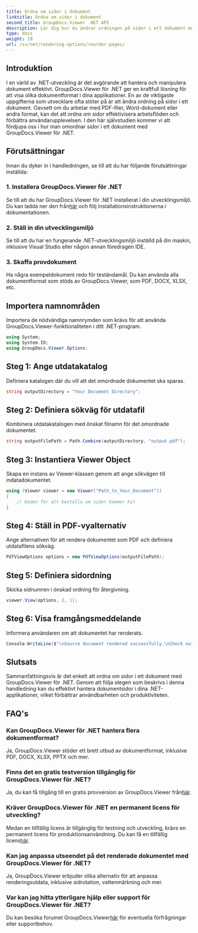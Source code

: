 ```yaml
---
title: Ordna om sidor i dokument
linktitle: Ordna om sidor i dokument
second_title: GroupDocs.Viewer .NET API
description: Lär dig hur du ändrar ordningen på sidor i ett dokument med GroupDocs.Viewer för .NET. Följ vår steg-för-steg handledning för sömlös dokumenthantering.
type: docs
weight: 19
url: /sv/net/rendering-options/reorder-pages/
---
```

## Introduktion
I en värld av .NET-utveckling är det avgörande att hantera och manipulera dokument effektivt. GroupDocs.Viewer för .NET ger en kraftfull lösning för att visa olika dokumentformat i dina applikationer. En av de viktigaste uppgifterna som utvecklare ofta stöter på är att ändra ordning på sidor i ett dokument. Oavsett om du arbetar med PDF-filer, Word-dokument eller andra format, kan det att ordna om sidor effektivisera arbetsflöden och förbättra användarupplevelsen. I den här självstudien kommer vi att fördjupa oss i hur man omordnar sidor i ett dokument med GroupDocs.Viewer för .NET.
## Förutsättningar
Innan du dyker in i handledningen, se till att du har följande förutsättningar inställda:
### 1. Installera GroupDocs.Viewer för .NET
 Se till att du har GroupDocs.Viewer för .NET installerat i din utvecklingsmiljö. Du kan ladda ner den från[här](https://releases.groupdocs.com/viewer/net/) och följ installationsinstruktionerna i dokumentationen.
### 2. Ställ in din utvecklingsmiljö
Se till att du har en fungerande .NET-utvecklingsmiljö inställd på din maskin, inklusive Visual Studio eller någon annan föredragen IDE.
### 3. Skaffa provdokument
Ha några exempeldokument redo för teständamål. Du kan använda alla dokumentformat som stöds av GroupDocs.Viewer, som PDF, DOCX, XLSX, etc.

## Importera namnområden
Importera de nödvändiga namnrymden som krävs för att använda GroupDocs.Viewer-funktionaliteten i ditt .NET-program.

```csharp
using System;
using System.IO;
using GroupDocs.Viewer.Options;
```
## Steg 1: Ange utdatakatalog
Definiera katalogen där du vill att det omordnade dokumentet ska sparas.
```csharp
string outputDirectory = "Your Document Directory";
```
## Steg 2: Definiera sökväg för utdatafil
Kombinera utdatakatalogen med önskat filnamn för det omordnade dokumentet.
```csharp
string outputFilePath = Path.Combine(outputDirectory, "output.pdf");
```
## Steg 3: Instantiera Viewer Object
Skapa en instans av Viewer-klassen genom att ange sökvägen till indatadokumentet.
```csharp
using (Viewer viewer = new Viewer("Path_to_Your_Document"))
{
    // Koden för att beställa om sidor kommer hit
}
```
## Steg 4: Ställ in PDF-vyalternativ
Ange alternativen för att rendera dokumentet som PDF och definiera utdatafilens sökväg.
```csharp
PdfViewOptions options = new PdfViewOptions(outputFilePath);
```
## Steg 5: Definiera sidordning
Skicka sidnumren i önskad ordning för återgivning.
```csharp
viewer.View(options, 2, 1);
```
## Steg 6: Visa framgångsmeddelande
Informera användaren om att dokumentet har renderats.
```csharp
Console.WriteLine($"\nSource document rendered successfully.\nCheck output in {outputDirectory}.");
```

## Slutsats
Sammanfattningsvis är det enkelt att ordna om sidor i ett dokument med GroupDocs.Viewer för .NET. Genom att följa stegen som beskrivs i denna handledning kan du effektivt hantera dokumentsidor i dina .NET-applikationer, vilket förbättrar användbarheten och produktiviteten.
## FAQ's
### Kan GroupDocs.Viewer för .NET hantera flera dokumentformat?
Ja, GroupDocs.Viewer stöder ett brett utbud av dokumentformat, inklusive PDF, DOCX, XLSX, PPTX och mer.
### Finns det en gratis testversion tillgänglig för GroupDocs.Viewer för .NET?
 Ja, du kan få tillgång till en gratis provversion av GroupDocs.Viewer från[här](https://releases.groupdocs.com/).
### Kräver GroupDocs.Viewer för .NET en permanent licens för utveckling?
 Medan en tillfällig licens är tillgänglig för testning och utveckling, krävs en permanent licens för produktionsanvändning. Du kan få en tillfällig licens[här](https://purchase.groupdocs.com/temporary-license/).
### Kan jag anpassa utseendet på det renderade dokumentet med GroupDocs.Viewer för .NET?
Ja, GroupDocs.Viewer erbjuder olika alternativ för att anpassa renderingsutdata, inklusive sidrotation, vattenmärkning och mer.
### Var kan jag hitta ytterligare hjälp eller support för GroupDocs.Viewer för .NET?
 Du kan besöka forumet GroupDocs.Viewer[här](https://forum.groupdocs.com/c/viewer/9) för eventuella förfrågningar eller supportbehov.